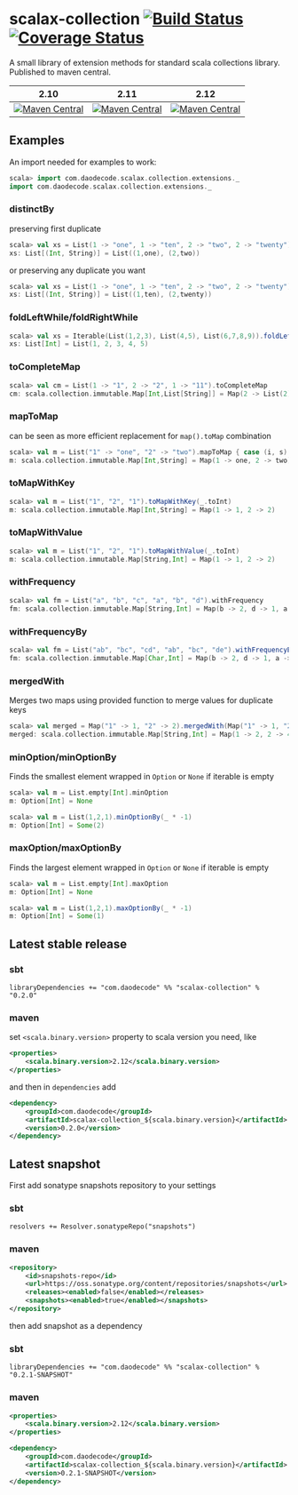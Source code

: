 scalax-collection [![Build Status](https://travis-ci.org/jozic/scalax-collection.svg?branch=master)](https://travis-ci.org/jozic/scalax-collection) [![Coverage Status](https://coveralls.io/repos/jozic/scalax-collection/badge.svg)](https://coveralls.io/r/jozic/scalax-collection)
=================

A small library of extension methods for standard scala collections library. 
Published to maven central.

| 2.10 | 2.11 | 2.12 |
|------|------|------|
|[![Maven Central](https://maven-badges.herokuapp.com/maven-central/com.daodecode/scalax-collection_2.10/badge.svg)](https://maven-badges.herokuapp.com/maven-central/com.daodecode/scalax-collection_2.10) | [![Maven Central](https://maven-badges.herokuapp.com/maven-central/com.daodecode/scalax-collection_2.11/badge.svg)](https://maven-badges.herokuapp.com/maven-central/com.daodecode/scalax-collection_2.11) | [![Maven Central](https://maven-badges.herokuapp.com/maven-central/com.daodecode/scalax-collection_2.12/badge.svg)](https://maven-badges.herokuapp.com/maven-central/com.daodecode/scalax-collection_2.12) |


## Examples

An import needed for examples to work:
```scala
scala> import com.daodecode.scalax.collection.extensions._
import com.daodecode.scalax.collection.extensions._
```

### distinctBy

preserving first duplicate
```scala
scala> val xs = List(1 -> "one", 1 -> "ten", 2 -> "two", 2 -> "twenty").distinctBy(_._1)
xs: List[(Int, String)] = List((1,one), (2,two))
```

or preserving any duplicate you want
```scala
scala> val xs = List(1 -> "one", 1 -> "ten", 2 -> "two", 2 -> "twenty").distinctBy(_._1, takeFirst = _._2.length > _._2.length)
xs: List[(Int, String)] = List((1,ten), (2,twenty))
```

### foldLeftWhile/foldRightWhile

```scala
scala> val xs = Iterable(List(1,2,3), List(4,5), List(6,7,8,9)).foldLeftWhile(List.empty[Int])(_.size < 4){ case (acc, l) => acc ++ l }
xs: List[Int] = List(1, 2, 3, 4, 5)
```

### toCompleteMap

```scala
scala> val cm = List(1 -> "1", 2 -> "2", 1 -> "11").toCompleteMap
cm: scala.collection.immutable.Map[Int,List[String]] = Map(2 -> List(2), 1 -> List(1, 11))
```

### mapToMap

can be seen as more efficient replacement for `map().toMap` combination

```scala
scala> val m = List("1" -> "one", "2" -> "two").mapToMap { case (i, s) => i.toInt -> s }
m: scala.collection.immutable.Map[Int,String] = Map(1 -> one, 2 -> two)
```

### toMapWithKey

```scala
scala> val m = List("1", "2", "1").toMapWithKey(_.toInt)
m: scala.collection.immutable.Map[Int,String] = Map(1 -> 1, 2 -> 2)
```

### toMapWithValue

```scala
scala> val m = List("1", "2", "1").toMapWithValue(_.toInt)
m: scala.collection.immutable.Map[String,Int] = Map(1 -> 1, 2 -> 2)
```

### withFrequency

```scala
scala> val fm = List("a", "b", "c", "a", "b", "d").withFrequency
fm: scala.collection.immutable.Map[String,Int] = Map(b -> 2, d -> 1, a -> 2, c -> 1)
```

### withFrequencyBy

```scala
scala> val fm = List("ab", "bc", "cd", "ab", "bc", "de").withFrequencyBy(_.head)
fm: scala.collection.immutable.Map[Char,Int] = Map(b -> 2, d -> 1, a -> 2, c -> 1)
```

### mergedWith

Merges two maps using provided function to merge values for duplicate keys
```scala
scala> val merged = Map("1" -> 1, "2" -> 2).mergedWith(Map("1" -> 1, "2" -> 2))(_ + _)
merged: scala.collection.immutable.Map[String,Int] = Map(1 -> 2, 2 -> 4)
```

### minOption/minOptionBy

Finds the smallest element wrapped in `Option` or `None` if iterable is empty
```scala
scala> val m = List.empty[Int].minOption
m: Option[Int] = None

scala> val m = List(1,2,1).minOptionBy(_ * -1)
m: Option[Int] = Some(2)
```

### maxOption/maxOptionBy

Finds the largest element wrapped in `Option` or `None` if iterable is empty
```scala
scala> val m = List.empty[Int].maxOption
m: Option[Int] = None

scala> val m = List(1,2,1).maxOptionBy(_ * -1)
m: Option[Int] = Some(1)
```

## Latest stable release

### sbt
```
libraryDependencies += "com.daodecode" %% "scalax-collection" % "0.2.0"
```
### maven

set `<scala.binary.version>` property to scala version you need, like

```xml
<properties>
    <scala.binary.version>2.12</scala.binary.version>
</properties>

```
 and then in `dependencies` add
 
``` xml
<dependency>
    <groupId>com.daodecode</groupId>
    <artifactId>scalax-collection_${scala.binary.version}</artifactId>
    <version>0.2.0</version>
</dependency>
```

## Latest snapshot

First add sonatype snapshots repository to your settings

### sbt

`resolvers += Resolver.sonatypeRepo("snapshots")`

### maven

``` xml
<repository>
    <id>snapshots-repo</id>
    <url>https://oss.sonatype.org/content/repositories/snapshots</url>
    <releases><enabled>false</enabled></releases>
    <snapshots><enabled>true</enabled></snapshots>
</repository>
```

then add snapshot as a dependency

### sbt
```
libraryDependencies += "com.daodecode" %% "scalax-collection" % "0.2.1-SNAPSHOT"
```
### maven
```xml
<properties>
    <scala.binary.version>2.12</scala.binary.version>
</properties>

```
 
``` xml
<dependency>
    <groupId>com.daodecode</groupId>
    <artifactId>scalax-collection_${scala.binary.version}</artifactId>
    <version>0.2.1-SNAPSHOT</version>
</dependency>
```
